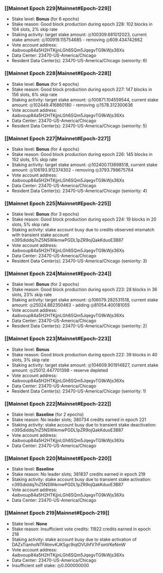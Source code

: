 ### [[Mainnet Epoch 229|Mainnet#Epoch-229]]
* Stake level: **Bonus** (for 6 epochs)
* Stake reason: Good block production during epoch 228: 102 blocks in 104 slots, 2% skip rate
* Staking activity: target stake amount: ◎100309.681012023, current stake amount: ◎100919.115754685 - removing ◎609.434742662
* Vote account address: 4aibvoup84a5H2HTKjjnLGh6SQm5JqegvTG9kWjs36Xs
* Data Center: 23470-US-America/Chicago
* Resident Data Center(s): 23470-US-America/Chicago (seniority: 6)
### [[Mainnet Epoch 228|Mainnet#Epoch-228]]
* Stake level: **Bonus** (for 5 epochs)
* Stake reason: Good block production during epoch 227: 147 blocks in 156 slots, 6% skip rate
* Staking activity: target stake amount: ◎100871.104559544, current stake amount: ◎102449.416860180 - removing ◎1578.312300636
* Vote account address: 4aibvoup84a5H2HTKjjnLGh6SQm5JqegvTG9kWjs36Xs
* Data Center: 23470-US-America/Chicago
* Resident Data Center(s): 23470-US-America/Chicago (seniority: 5)
### [[Mainnet Epoch 227|Mainnet#Epoch-227]]
* Stake level: **Bonus** (for 4 epochs)
* Stake reason: Good block production during epoch 226: 145 blocks in 152 slots, 5% skip rate
* Staking activity: target stake amount: ◎102400.113698518, current stake amount: ◎106193.912374302 - removing ◎3793.798675784
* Vote account address: 4aibvoup84a5H2HTKjjnLGh6SQm5JqegvTG9kWjs36Xs
* Data Center: 23470-US-America/Chicago
* Resident Data Center(s): 23470-US-America/Chicago (seniority: 4)
### [[Mainnet Epoch 225|Mainnet#Epoch-225]]
* Stake level: **Bonus** (for 3 epochs)
* Stake reason: Good block production during epoch 224: 19 blocks in 20 slots, 5% skip rate
* Staking activity: stake account busy due to credits observed mismatch with transient stake account n39Sdiddq7nZ5NSWikmwPGDL1pZR9ojQakKduoE3B87
* Vote account address: 4aibvoup84a5H2HTKjjnLGh6SQm5JqegvTG9kWjs36Xs
* Data Center: 23470-US-America/Chicago
* Resident Data Center(s): 23470-US-America/Chicago (seniority: 3)
### [[Mainnet Epoch 224|Mainnet#Epoch-224]]
* Stake level: **Bonus** (for 2 epochs)
* Stake reason: Good block production during epoch 223: 28 blocks in 36 slots, 23% skip rate
* Staking activity: target stake amount: ◎106079.282531518, current stake amount: ◎25024.882350463 - adding ◎81054.400181055
* Vote account address: 4aibvoup84a5H2HTKjjnLGh6SQm5JqegvTG9kWjs36Xs
* Data Center: 23470-US-America/Chicago
* Resident Data Center(s): 23470-US-America/Chicago (seniority: 2)
### [[Mainnet Epoch 223|Mainnet#Epoch-223]]
* Stake level: **Bonus**
* Stake reason: Good block production during epoch 222: 39 blocks in 40 slots, 3% skip rate
* Staking activity: target stake amount: ◎104609.901914827, current stake amount: ◎25012.447701398 - reserve depleted
* Vote account address: 4aibvoup84a5H2HTKjjnLGh6SQm5JqegvTG9kWjs36Xs
* Data Center: 23470-US-America/Chicago
* Resident Data Center(s): 23470-US-America/Chicago (seniority: 1)
### [[Mainnet Epoch 222|Mainnet#Epoch-222]]
* Stake level: **Baseline** (for 2 epochs)
* Stake reason: No leader slots; 380734 credits earned in epoch 221
* Staking activity: stake account busy due to transient stake deactivation: n39Sdiddq7nZ5NSWikmwPGDL1pZR9ojQakKduoE3B87
* Vote account address: 4aibvoup84a5H2HTKjjnLGh6SQm5JqegvTG9kWjs36Xs
* Data Center: 23470-US-America/Chicago
### [[Mainnet Epoch 220|Mainnet#Epoch-220]]
* Stake level: **Baseline**
* Stake reason: No leader slots; 381837 credits earned in epoch 219
* Staking activity: stake account busy due to transient stake activation: n39Sdiddq7nZ5NSWikmwPGDL1pZR9ojQakKduoE3B87
* Vote account address: 4aibvoup84a5H2HTKjjnLGh6SQm5JqegvTG9kWjs36Xs
* Data Center: 23470-US-America/Chicago
### [[Mainnet Epoch 219|Mainnet#Epoch-219]]
* Stake level: **None**
* Stake reason: Insufficient vote credits: 11922 credits earned in epoch 218
* Staking activity: stake account busy due to stake activation of DAZxTianhoNTFAtmvKJK5gc9iqtDVUhfV7rFsmVKeNmW
* Vote account address: 4aibvoup84a5H2HTKjjnLGh6SQm5JqegvTG9kWjs36Xs
* Data Center: 23470-US-America/Chicago
* Insufficient self stake: ◎0.000000000